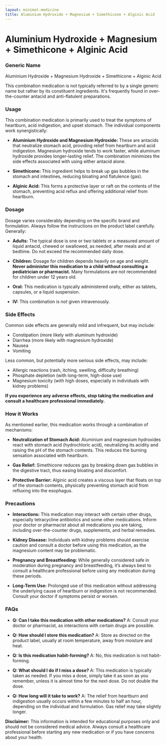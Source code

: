 ```yaml
---
layout: minimal-medicine
title: Aluminium Hydroxide + Magnesium + Simethicone + Alginic Acid
---
```


# Aluminium Hydroxide + Magnesium + Simethicone + Alginic Acid
### Generic Name
Aluminium Hydroxide + Magnesium Hydroxide + Simethicone + Alginic Acid

This combination medication is not typically referred to by a single generic name but rather by its constituent ingredients.  It's frequently found in over-the-counter antacid and anti-flatulent preparations.


### Usage

This combination medication is primarily used to treat the symptoms of heartburn, acid indigestion, and upset stomach.  The individual components work synergistically:

* **Aluminium Hydroxide and Magnesium Hydroxide:** These are antacids that neutralize stomach acid, providing relief from heartburn and acid indigestion. Magnesium hydroxide tends to work faster, while aluminum hydroxide provides longer-lasting relief. The combination minimizes the side effects associated with using either antacid alone.

* **Simethicone:** This ingredient helps to break up gas bubbles in the stomach and intestines, reducing bloating and flatulence (gas).

* **Alginic Acid:** This forms a protective layer or raft on the contents of the stomach, preventing acid reflux and offering additional relief from heartburn.


### Dosage

Dosage varies considerably depending on the specific brand and formulation.  Always follow the instructions on the product label carefully.  Generally:

* **Adults:**  The typical dose is one or two tablets or a measured amount of liquid antacid, chewed or swallowed, as needed, after meals and at bedtime.  Do not exceed the recommended daily dose.

* **Children:** Dosage for children depends heavily on age and weight.  **Never administer this medication to a child without consulting a pediatrician or pharmacist.**  Many formulations are not recommended for children under 12 years old.

* **Oral:** This medication is typically administered orally, either as tablets, capsules, or a liquid suspension.

* **IV:** This combination is *not* given intravenously.


### Side Effects

Common side effects are generally mild and infrequent, but may include:

* Constipation (more likely with aluminum hydroxide)
* Diarrhea (more likely with magnesium hydroxide)
* Nausea
* Vomiting

Less common, but potentially more serious side effects, may include:

* Allergic reactions (rash, itching, swelling, difficulty breathing)
* Phosphate depletion (with long-term, high-dose use)
* Magnesium toxicity (with high doses, especially in individuals with kidney problems)

**If you experience any adverse effects, stop taking the medication and consult a healthcare professional immediately.**


### How it Works

As mentioned earlier, this medication works through a combination of mechanisms:

* **Neutralization of Stomach Acid:** Aluminium and magnesium hydroxides react with stomach acid (hydrochloric acid), neutralizing its acidity and raising the pH of the stomach contents. This reduces the burning sensation associated with heartburn.

* **Gas Relief:** Simethicone reduces gas by breaking down gas bubbles in the digestive tract, thus easing bloating and discomfort.

* **Protective Barrier:** Alginic acid creates a viscous layer that floats on top of the stomach contents, physically preventing stomach acid from refluxing into the esophagus.


### Precautions

* **Interactions:** This medication may interact with certain other drugs, especially tetracycline antibiotics and some other medications.  Inform your doctor or pharmacist about all medications you are taking, including over-the-counter drugs, supplements, and herbal remedies.

* **Kidney Disease:**  Individuals with kidney problems should exercise caution and consult a doctor before using this medication, as the magnesium content may be problematic.

* **Pregnancy and Breastfeeding:**  While generally considered safe in moderation during pregnancy and breastfeeding, it’s always best to consult a healthcare professional before using any medication during these periods.

* **Long-Term Use:** Prolonged use of this medication without addressing the underlying cause of heartburn or indigestion is not recommended.  Consult your doctor if symptoms persist or worsen.


### FAQs

* **Q: Can I take this medication with other medications?** A:  Consult your doctor or pharmacist, as interactions with certain drugs are possible.

* **Q: How should I store this medication?** A: Store as directed on the product label, usually at room temperature, away from moisture and heat.

* **Q: Is this medication habit-forming?** A: No, this medication is not habit-forming.

* **Q: What should I do if I miss a dose?** A: This medication is typically taken as needed.  If you miss a dose, simply take it as soon as you remember, unless it is almost time for the next dose. Do not double the dose.

* **Q:  How long will it take to work?** A:  The relief from heartburn and indigestion usually occurs within a few minutes to half an hour, depending on the individual and formulation. Gas relief may take slightly longer.


**Disclaimer:** This information is intended for educational purposes only and should not be considered medical advice.  Always consult a healthcare professional before starting any new medication or if you have concerns about your health.
